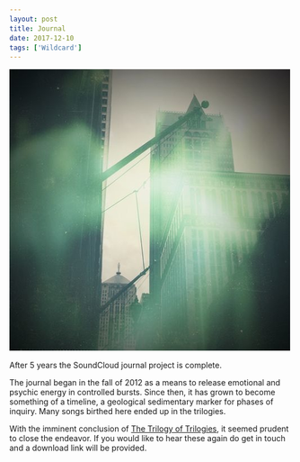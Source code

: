 ```yaml
---
layout: post
title: Journal
date: 2017-12-10
tags: ['Wildcard']
---
```

![Journal](/assets/images/journal.jpg)

After 5 years the SoundCloud journal project is complete.

The journal began in the fall of 2012 as a means to release emotional and psychic energy in controlled bursts. Since then, it has grown to become something of a timeline, a geological sedimentary marker for phases of inquiry. Many songs birthed here ended up in the trilogies.

With the imminent conclusion of [The Trilogy of Trilogies](/2017/12/23/the-trilogy-of-trilogies), it seemed prudent to close the endeavor. If you would like to hear these again do get in touch and a download link will be provided.